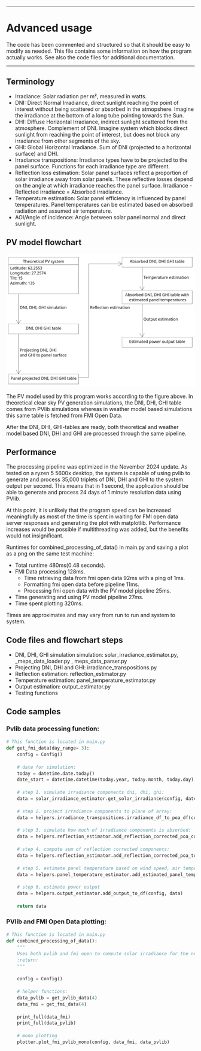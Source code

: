 ___
# Advanced usage
The code has been commented and structured so that it should be easy to modify as needed. This file contains some information
on how the program actually works. See also the code files for additional documentation.
___

## Terminology    
* Irradiance: Solar radiation per m², measured in watts.
* DNI: Direct Normal Irradiance, direct sunlight reaching the point of interest without being scattered or absorbed in the atmopshere. Imagine the irradiance at the bottom of a long tube pointing towards the Sun.
* DHI: Diffuse Horizontal Irradiance, indirect sunlight scattered from the atmosphere. Complement of DNI. Imagine system which blocks direct sunlight from reaching the point of interest, but does not block any irradiance from other segments of the sky.
* GHI: Global Horizontal Irradiance. Sum of DNI (projected to a horizontal surface) and DHI.
* Irradiance transpositions: Irradiance types have to be projected to the panel surface. Functions for each irradiance type are different.
* Reflection loss estimation: Solar panel surfaces reflect a proportion of solar irradiance away from solar panels. These reflective losses depend on the angle at which irradiance reaches the panel surface. Irradiance - Reflected irradiance = Absorbed irradiance.
* Temperature estimation: Solar panel efficiency is influenced by panel temperatures. Panel temperatures can be estimated based on absorbed radiation and assumed air temperature.
* AOI/Angle of incidence: Angle between solar panel normal and direct sunlight.

## PV model flowchart
![Solar PV model flowchart](documentation_pictures/simulation_flowchart.png)

The PV model used by this program works according to the figure above. In theoretical clear sky PV generation simulations,
the DNI, DHI, GHI table comes from PVlib simulations whereas in weather model based simulations this same table is fetched from FMI Open Data.

After the DNI, DHI, GHI-tables are ready, both theoretical and weather model based DNI,
DHI and GHI are processed through the same pipeline.

## Performance
The processing pipeline was optimized in the November 2024 update. As tested on a ryzen 5 5600x desktop, the
system is capable of using pvlib to generate and process 35,000 triplets of DNI, DHI and GHI to the system output per
second. This means that in 1 second, the application should be able to generate and process 24 days of 1 minute resolution data using PVlib.

At this point, it is unlikely that the program speed can be increased meaningfully as most of the time is spent in
waiting for FMI open data server responses and generating the plot with matplotlib. Performance increases would be possible
if multithreading was added, but the benefits would not insignificant.

Runtimes for combined_processing_of_data() in main.py and saving a plot as a png on the same test machine:
- Total runtime 480ms(0.48 seconds).
- FMI Data processing 128ms.
  - Time retrieving data from fmi open data 92ms with a ping of 1ms.
  - Formatting fmi open data before pipeline 11ms.
  - Processing fmi open data with the PV model pipeline 25ms.
- Time generating and using PV model pipeline 27ms.
- Time spent plotting 320ms.

Times are approximates and may vary from run to run and system to system.





## Code files and flowchart steps

- DNI, DHI, GHI simulation simulation: solar_irradiance_estimator.py, _meps_data_loader.py , meps_data_parser.py
- Projecting DNI, DHI and GHI: irradiance_transpositions.py
- Reflection estimation: reflection_estimator.py
- Temperature estimation: panel_temperature_estimator.py
- Output estimation: output_estimator.py
- Testing functions

<!-- 


## Program structure
* astronomical_calculations.py
    * Used for calculating sunlight angles, required for irradiance transpositions.
* config.py
    * Stores installation specific variables such as geolocation, ground albedo, timezone and so on.
* irradiance_transpositions.py
    * Contains functions for projecting the three simulated irradiance components DNI, DHI, GHI to the surface of solar panels.
* main.py
    * Controls the system. Avoid writing complex code here. The file contains samples on how to operate the forecaster.
* panel_temperature_model.py
    * Solar PV module temperature estimation equations. Physically accurate, require ambient temperature, panel elevation from ground and wind speed values.
* plotter.py
    * Functions for plotting visualizations.
* reflection_estimator.py
    * Functions for estimating how much of the irradiance which hits solar panel surfaces is absorbed and not reflected away.
* solar_irradiance_estimator.py
    * Estimates solar irradiance based on given model name. Supports clear sky and weather prediction-based estimates.

**Data Flow:**
1. Use solar_irradiance_estimator.py to generate a dataframe with dni, dhi, and ghi values.
These represent different types of irradiance which is radiated towards solar panels.

2. Use irradiance_transpositions.py to estimate how dni, dhi, and ghi are projected to solar panel surfaces. These surface projected values are stored as dni_poa, dhi_poa, ghi_poa and their sum poa.
3. Use reflection_estimator.py to estimate how much of dni_poa, dhi_poa, ghi_poa is absorbed by solar panels and how much is reflected away. Store the sum as poa_refl_cor.


**Resulting dataframe structure:**

 | time                       |   dni    |    ghi   |    dhi  |   dni_poa  | ghi_poa |  dhi_poa  |   poa  | poa_ref_cor|
|----------------------------|----------|----------|---------|------------|---------|-----------|--------|------------|
| 2023-10-13 00:00:00+03:00  |    0.00  |    0.00 |    0.00  |     0.00   |    0.00  |     0.00   |    0.00    |     0.00|
| 2023-10-13 00:15:00+03:00  |    0.00  |    0.00 |      0.00 |      0.00  |     0.00  |     0.00   |    0.00   |      0.00|
| 2023-10-13 00:30:00+03:00  |    0.00  |    0.00 |      0.00 |      0.00  |     0.00  |     0.00   |    0.00   |      0.00|
| 2023-10-13 00:45:00+03:00  |    0.00  |    0.00 |      0.00 |      0.00  |     0.00  |     0.00   |    0.00   |      0.00|
|  2023-10-13 01:00:00+03:00 |    0.00  |    0.00 |      0.00 |      0.00  |     0.00  |     0.00   |    0.00   |      0.00|

-->





## Code samples
### Pvlib data processing function:
```python
# This function is located in main.py
def get_fmi_data(day_range= 3):
    config = Config()

    # date for simulation:
    today = datetime.date.today()
    date_start = datetime.datetime(today.year, today.month, today.day)

    # step 1. simulate irradiance components dni, dhi, ghi:
    data = solar_irradiance_estimator.get_solar_irradiance(config, date_start, day_count=day_range, model="fmiopen")

    # step 2. project irradiance components to plane of array:
    data = helpers.irradiance_transpositions.irradiance_df_to_poa_df(config, data)

    # step 3. simulate how much of irradiance components is absorbed:
    data = helpers.reflection_estimator.add_reflection_corrected_poa_components_to_df(config, data)

    # step 4. compute sum of reflection corrected components:
    data = helpers.reflection_estimator.add_reflection_corrected_poa_to_df(data, config.tilt)

    # step 5. estimate panel temperature based on wind speed, air temperature and absorbed radiation
    data = helpers.panel_temperature_estimator.add_estimated_panel_temperature(data, config.module_elevation)

    # step 6. estimate power output
    data = helpers.output_estimator.add_output_to_df(config, data)
 
    return data
```

### PVlib and FMI Open Data plotting:
```python
# This function is located in main.py
def combined_processing_of_data():
    """
    Uses both pvlib and fmi open to compute solar irradiance for the next 4 days and plots both
    :return:
    """

    config = Config()

    # helper functions:
    data_pvlib = get_pvlib_data(4)
    data_fmi = get_fmi_data(4)

    print_full(data_fmi)
    print_full(data_pvlib)
    
    # mono plotting
    plotter.plot_fmi_pvlib_mono(config, data_fmi, data_pvlib)

```
